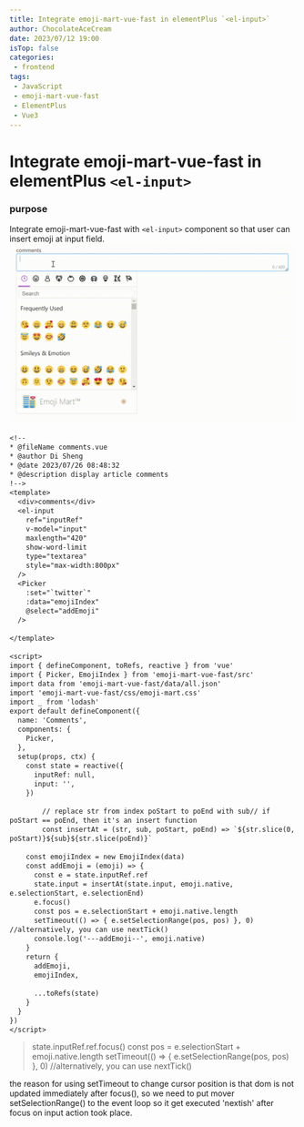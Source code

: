 ```yaml
---
title: Integrate emoji-mart-vue-fast in elementPlus `<el-input>`
author: ChocolateAceCream
date: 2023/07/12 19:00
isTop: false
categories:
 - frontend
tags:
 - JavaScript
 - emoji-mart-vue-fast
 - ElementPlus
 - Vue3
---
```


# Integrate emoji-mart-vue-fast in elementPlus `<el-input>` <Badge text="emoji-mart-vue-fast" type="warning" />

### purpose
Integrate emoji-mart-vue-fast with `<el-input>` component so that user can insert emoji at input field.
![demo](../../../../../public/img/2023/07/27/demo.gif)

```vue
<!--
* @fileName comments.vue
* @author Di Sheng
* @date 2023/07/26 08:48:32
* @description display article comments
!-->
<template>
  <div>comments</div>
  <el-input
    ref="inputRef"
    v-model="input"
    maxlength="420"
    show-word-limit
    type="textarea"
    style="max-width:800px"
  />
  <Picker
    :set="`twitter`"
    :data="emojiIndex"
    @select="addEmoji"
  />

</template>

<script>
import { defineComponent, toRefs, reactive } from 'vue'
import { Picker, EmojiIndex } from 'emoji-mart-vue-fast/src'
import data from 'emoji-mart-vue-fast/data/all.json'
import 'emoji-mart-vue-fast/css/emoji-mart.css'
import _ from 'lodash'
export default defineComponent({
  name: 'Comments',
  components: {
    Picker,
  },
  setup(props, ctx) {
    const state = reactive({
      inputRef: null,
      input: '',
    })

		// replace str from index poStart to poEnd with sub// if poStart == poEnd, then it's an insert function
		const insertAt = (str, sub, poStart, poEnd) => `${str.slice(0, poStart)}${sub}${str.slice(poEnd)}`

    const emojiIndex = new EmojiIndex(data)
    const addEmoji = (emoji) => {
      const e = state.inputRef.ref
      state.input = insertAt(state.input, emoji.native, e.selectionStart, e.selectionEnd)
      e.focus()
      const pos = e.selectionStart + emoji.native.length
      setTimeout(() => { e.setSelectionRange(pos, pos) }, 0) //alternatively, you can use nextTick()
      console.log('---addEmoji--', emoji.native)
    }
    return {
      addEmoji,
      emojiIndex,

      ...toRefs(state)
    }
  }
})
</script>
```

> state.inputRef.ref.focus()
const pos = e.selectionStart + emoji.native.length
setTimeout(() => { e.setSelectionRange(pos, pos) }, 0) //alternatively, you can use nextTick()

the reason for using setTimeout to change cursor position is that dom is not updated immediately after focus(), so we need to put mover setSelectionRange() to the event loop so it get executed 'nextish' after focus on input action took place.

